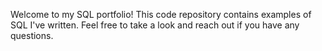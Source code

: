 Welcome to my SQL portfolio! This code repository contains examples of SQL I've written. Feel free to take a look and reach out if you have any questions.

